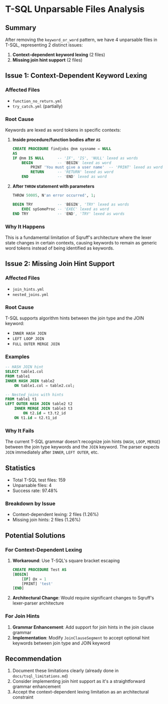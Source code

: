 # T-SQL Unparsable Files Analysis

## Summary
After removing the `keyword_or_word` pattern, we have 4 unparsable files in T-SQL, representing 2 distinct issues:

1. **Context-dependent keyword lexing** (2 files)
2. **Missing join hint support** (2 files)

## Issue 1: Context-Dependent Keyword Lexing

### Affected Files
- `function_no_return.yml`
- `try_catch.yml` (partially)

### Root Cause
Keywords are lexed as word tokens in specific contexts:

1. **Inside procedure/function bodies after `AS`**
   ```sql
   CREATE PROCEDURE findjobs @nm sysname = NULL
   AS
   IF @nm IS NULL      -- 'IF', 'IS', 'NULL' lexed as words
       BEGIN           -- 'BEGIN' lexed as word
           PRINT 'You must give a user name'  -- 'PRINT' lexed as word
           RETURN      -- 'RETURN' lexed as word
       END             -- 'END' lexed as word
   ```

2. **After `THROW` statement with parameters**
   ```sql
   THROW 50005, N'an error occurred', 1;
   
   BEGIN TRY           -- 'BEGIN', 'TRY' lexed as words
       EXEC spSomeProc -- 'EXEC' lexed as word
   END TRY             -- 'END', 'TRY' lexed as words
   ```

### Why It Happens
This is a fundamental limitation of Sqruff's architecture where the lexer state changes in certain contexts, causing keywords to remain as generic word tokens instead of being identified as keywords.

## Issue 2: Missing Join Hint Support

### Affected Files
- `join_hints.yml`
- `nested_joins.yml`

### Root Cause
T-SQL supports algorithm hints between the join type and the JOIN keyword:
- `INNER HASH JOIN`
- `LEFT LOOP JOIN`
- `FULL OUTER MERGE JOIN`

### Examples
```sql
-- HASH JOIN hint
SELECT table1.col
FROM table1
INNER HASH JOIN table2
    ON table1.col = table2.col;

-- Nested joins with hints
FROM table1 t1
LEFT OUTER HASH JOIN table2 t2
    INNER MERGE JOIN table3 t3
        ON t2.id = t3.t2_id
    ON t1.id = t2.t1_id
```

### Why It Fails
The current T-SQL grammar doesn't recognize join hints (`HASH`, `LOOP`, `MERGE`) between the join type keywords and the `JOIN` keyword. The parser expects `JOIN` immediately after `INNER`, `LEFT OUTER`, etc.

## Statistics
- Total T-SQL test files: 159
- Unparsable files: 4
- Success rate: 97.48%

### Breakdown by Issue
- Context-dependent lexing: 2 files (1.26%)
- Missing join hints: 2 files (1.26%)

## Potential Solutions

### For Context-Dependent Lexing
1. **Workaround**: Use T-SQL's square bracket escaping
   ```sql
   CREATE PROCEDURE Test AS
   [BEGIN]
       [IF] @x = 1
       [PRINT] 'test'
   [END]
   ```

2. **Architectural Change**: Would require significant changes to Sqruff's lexer-parser architecture

### For Join Hints
1. **Grammar Enhancement**: Add support for join hints in the join clause grammar
2. **Implementation**: Modify `JoinClauseSegment` to accept optional hint keywords between join type and JOIN keyword

## Recommendation
1. Document these limitations clearly (already done in `docs/tsql_limitations.md`)
2. Consider implementing join hint support as it's a straightforward grammar enhancement
3. Accept the context-dependent lexing limitation as an architectural constraint